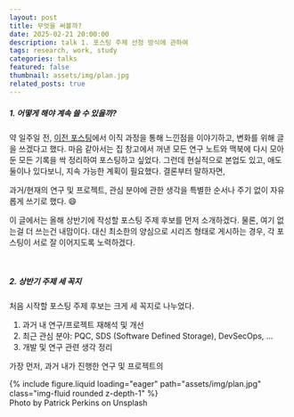 ```yaml
---
layout: post
title: 무엇을 써볼까?
date: 2025-02-21 20:00:00
description: talk 1. 포스팅 주제 선정 방식에 관하여
tags: research, work, study
categories: talks
featured: false
thumbnail: assets/img/plan.jpg
related_posts: true
---
```


##### **1. 어떻게 해야 계속 쓸 수 있을까?**

약 일주일 전, [이전 포스팅](/blog/2025/talk0)에서 이직 과정을 통해 느낀점을 이야기하고, 변화를 위해 글을 쓰겠다고 했다. 마음 같아서는 집 창고에서 꺼낸 모든 연구 노트와 맥북에 다시 모아 둔 모든 기록을 싹 정리하여 포스팅하고 싶었다. 그런데 현실적으로 본업도 있고, 애도 둘이나 있다보니, 지속 가능한 계획이 필요했다. 결론부터 말하자면,

과거/현재의 연구 및 프로젝트, 관심 분야에 관한 생각을 특별한 순서나 주기 없이 자유롭게 쓰기로 했다. 😄

이 글에서는 올해 상반기에 작성할 포스팅 주제 후보를 먼저 소개하겠다. 물론, 여기 없는걸 더 쓰는건 내맘이다. 대신 최소한의 양심으로 시리즈 형태로 게시하는 경우, 각 포스팅이 서로 잘 이어지도록 노력하겠다.

<br>

##### **2. 상반기 주제 세 꼭지**

처음 시작할 포스팅 주제 후보는 크게 세 꼭지로 나누었다.

1. 과거 내 연구/프로젝트 재해석 및 개선
2. 최근 관심 분야: PQC, SDS (Software Defined Storage), DevSecOps, ...
4. 개발 및 연구 관련 생각 정리

가장 먼저, 과거 내가 진행한 연구 및 프로젝트의 


<div class="row mt-3">
    <div class="col-sm mt-3 mt-md-0">
        {% include figure.liquid loading="eager" path="assets/img/plan.jpg" class="img-fluid rounded z-depth-1" %}
    </div>
</div>
<div class="caption">
    Photo by Patrick Perkins on Unsplash
</div>